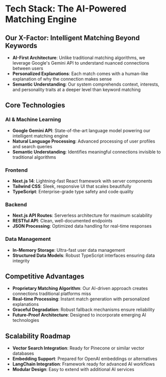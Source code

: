 # Tech Stack: The AI-Powered Matching Engine

## Our X-Factor: Intelligent Matching Beyond Keywords

- **AI-First Architecture**: Unlike traditional matching algorithms, we leverage Google's Gemini API to understand nuanced connections between users
- **Personalized Explanations**: Each match comes with a human-like explanation of why the connection makes sense
- **Semantic Understanding**: Our system comprehends context, interests, and personality traits at a deeper level than keyword matching

## Core Technologies

### AI & Machine Learning
- **Google Gemini API**: State-of-the-art language model powering our intelligent matching engine
- **Natural Language Processing**: Advanced processing of user profiles and search queries
- **Semantic Understanding**: Identifies meaningful connections invisible to traditional algorithms

### Frontend
- **Next.js 14**: Lightning-fast React framework with server components
- **Tailwind CSS**: Sleek, responsive UI that scales beautifully
- **TypeScript**: Enterprise-grade type safety and code quality

### Backend
- **Next.js API Routes**: Serverless architecture for maximum scalability
- **RESTful API**: Clean, well-documented endpoints
- **JSON Processing**: Optimized data handling for real-time responses

### Data Management
- **In-Memory Storage**: Ultra-fast user data management
- **Structured Data Models**: Robust TypeScript interfaces ensuring data integrity

## Competitive Advantages

- **Proprietary Matching Algorithm**: Our AI-driven approach creates connections traditional platforms miss
- **Real-time Processing**: Instant match generation with personalized explanations
- **Graceful Degradation**: Robust fallback mechanisms ensure reliability
- **Future-Proof Architecture**: Designed to incorporate emerging AI technologies

## Scalability Roadmap

- **Vector Search Integration**: Ready for Pinecone or similar vector databases
- **Embedding Support**: Prepared for OpenAI embeddings or alternatives
- **LangChain Integration**: Framework ready for advanced AI workflows
- **Modular Design**: Easy to extend with additional AI services 